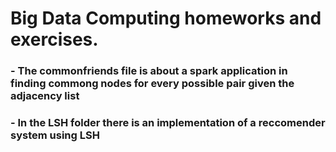 # Big Data Computing homeworks and exercises.

### - The commonfriends file is about a spark application in finding commong nodes for every possible pair given the adjacency list
### - In the LSH folder there is an implementation of a reccomender system using LSH
